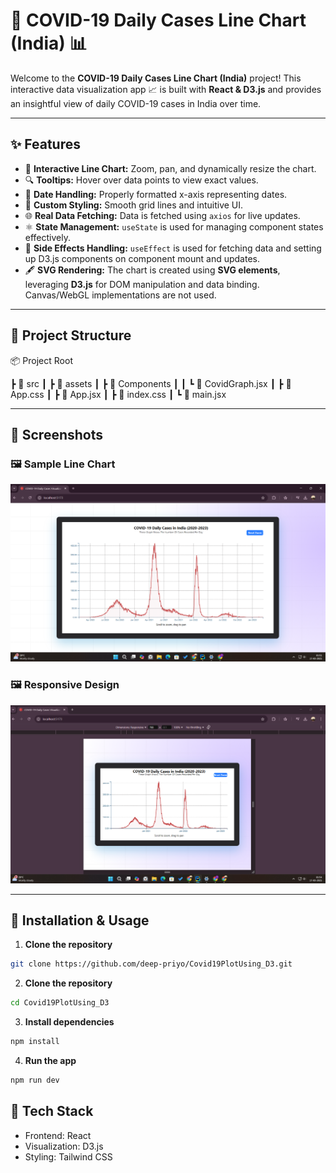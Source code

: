 # 🌟 COVID-19 Daily Cases Line Chart (India) 📊

Welcome to the **COVID-19 Daily Cases Line Chart (India)** project! This interactive data visualization app 📈 is built with **React & D3.js** and provides an insightful view of daily COVID-19 cases in India over time.

---

## ✨ Features
- 🚀 **Interactive Line Chart:** Zoom, pan, and dynamically resize the chart.
- 🔍 **Tooltips:** Hover over data points to view exact values.
- 📅 **Date Handling:** Properly formatted x-axis representing dates.
- 🎨 **Custom Styling:** Smooth grid lines and intuitive UI.
- 🌐 **Real Data Fetching:** Data is fetched using `axios` for live updates.
- ⚛️ **State Management:** `useState` is used for managing component states effectively.
- 🔄 **Side Effects Handling:** `useEffect` is used for fetching data and setting up D3.js components on component mount and updates.
- 🖋️ **SVG Rendering:** The chart is created using **SVG elements**, leveraging **D3.js** for DOM manipulation and data binding. Canvas/WebGL implementations are not used.


---

## 📂 Project Structure

📦 Project Root

┣ 📂 src
┃ ┣ 📂 assets
┃ ┣ 📂 Components
┃ ┃ ┗ 📄 CovidGraph.jsx
┃ ┣ 📄 App.css
┃ ┣ 📄 App.jsx
┃ ┣ 📄 index.css
┃ ┗ 📄 main.jsx


---

## 📸 Screenshots
### 🖼️ Sample Line Chart
![Line Chart](./public/screenshots/img.png)

### 🖼️ Responsive Design
![Line Chart](./public/screenshots/img_2.png)

---

## 🔧 Installation & Usage

1. **Clone the repository**
```bash
git clone https://github.com/deep-priyo/Covid19PlotUsing_D3.git
```

2. **Clone the repository**
```bash
cd Covid19PlotUsing_D3
```
3. **Install dependencies**
```bash
npm install
```
4. **Run the app**
```bash
npm run dev
```

## 📌 Tech Stack
- Frontend: React
- Visualization: D3.js
- Styling: Tailwind CSS